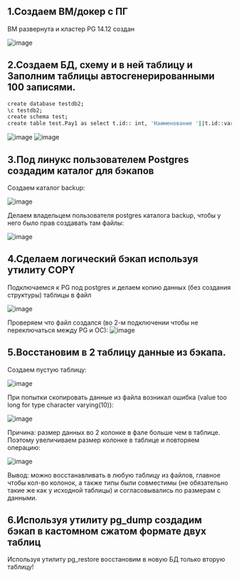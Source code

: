 ## 1.Создаем ВМ/докер c ПГ
ВМ развернута и кластер PG 14.12 создан

![image](https://github.com/user-attachments/assets/419eb487-3ab0-4af5-884b-3c3ba4cd9457)

## 2.Создаем БД, схему и в ней таблицу и Заполним таблицы автосгенерированными 100 записями.
```bash
create database testdb2;
\c testdb2;
create schema test;
create table test.Pay1 as select t.id:: int, 'Наименование '||t.id::varchar(100) from (select generate_series(1,100,1) as id) t;
```

![image](https://github.com/user-attachments/assets/f4e7cb89-bc09-4ee6-ba5f-4e726ed6c5df)
![image](https://github.com/user-attachments/assets/d823e312-6673-4023-9952-51d11b02da2d)

## 3.Под линукс пользователем Postgres создадим каталог для бэкапов

Создаем каталог backup:

![image](https://github.com/user-attachments/assets/3b43ca9a-3d10-4612-87bf-f6b860c9cd4a)

Делаем владельцем пользователя postgres каталога backup, чтобы у него было прав создавать там файлы:

![image](https://github.com/user-attachments/assets/ba8ea941-a96c-4c37-ad82-210738920727)

## 4.Сделаем логический бэкап используя утилиту COPY
Подключаемся к PG под postgres и делаем копию данных (без создания структуры) таблицы в файл

![image](https://github.com/user-attachments/assets/3486c2c8-287c-43c9-aad2-b9187f3eeead)

Проверяем что файл создался (во 2-м подключении чтобы не переключаться между PG и ОС):
![image](https://github.com/user-attachments/assets/c8fa661c-bb56-4343-b4d3-34caec5ca6d6)


## 5.Восстановим в 2 таблицу данные из бэкапа.
Создаем пустую таблицу:

![image](https://github.com/user-attachments/assets/eeaa1473-60ab-4c0b-856b-96ffe558e92d)

При попытки скопировать данные из файла возникал ошибка (value too long for type character varying(10)):

![image](https://github.com/user-attachments/assets/b1d128ee-ddba-4f44-981d-20065e15bc43)

Причина: размер данных во 2 колонке в фале больше чем в таблице. Поэтому увеличиваем размер колонке в таблице и повторяем операцию:

![image](https://github.com/user-attachments/assets/c24ed5c1-38fd-4470-b984-4b4b79690521)

Вывод: можно восстанавливать в любую таблицу из файлов, главное чтобы кол-во колонок, а также типы были совместимы (не обязательно такие же как у исходной таблицы) и согласовывались по размерам с данными. 
## 6.Используя утилиту pg_dump создадим бэкап в кастомном сжатом формате двух таблиц
Используя утилиту pg_restore восстановим в новую БД только вторую таблицу!
